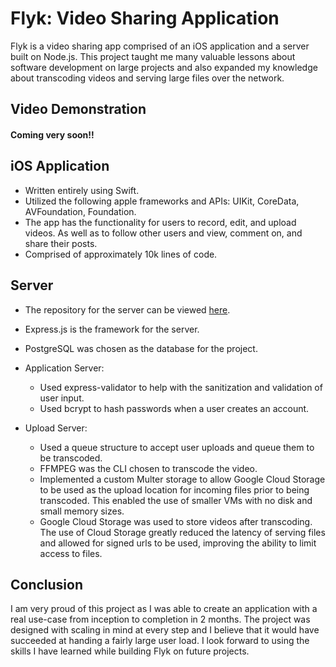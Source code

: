 # Flyk: Video Sharing Application
Flyk is a video sharing app comprised of an iOS application and a server built on Node.js. This project taught me many valuable lessons about software development on large projects and also expanded my knowledge about transcoding videos and serving large files over the network.
## Video Demonstration
#### Coming very soon!!
## iOS Application
- Written entirely using Swift.
- Utilized the following apple frameworks and APIs:
UIKit, CoreData, AVFoundation, Foundation.
- The app has the functionality for users to record, edit, and upload videos. As well as to follow other users and view, comment on, and share their posts.
- Comprised of approximately 10k lines of code.



## Server
- The repository for the server can be viewed [here](https://github.com/EdwardChapman/Flyk_Backend).
- Express.js is the framework for the server.
- PostgreSQL was chosen as the database for the project.
$~~~~~~~~~$
- Application Server:
    - Used express-validator to help with the sanitization and validation of user input. 
    - Used bcrypt to hash passwords when a user creates an account.

- Upload Server:
    - Used a queue structure to accept user uploads and queue them to be transcoded.
    - FFMPEG was the CLI chosen to transcode the video.
    - Implemented a custom Multer storage to allow Google Cloud Storage to be used as the upload location for incoming files prior to being transcoded.
    This enabled the use of smaller VMs with no disk and small memory sizes.
    - Google Cloud Storage was used to store videos after transcoding. The use of Cloud Storage greatly reduced the latency of serving files and allowed for signed urls to be used, improving the ability to limit access to files. 


## Conclusion
I am very proud of this project as I was able to create an application with a real use-case from inception to completion in 2 months. The project was designed with scaling in mind at every step and I believe that it would have succeeded at handing a fairly large user load. I look forward to using the skills I have learned while building Flyk on future projects.


